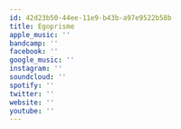 ```yaml
---
id: 42d23b50-44ee-11e9-b43b-a97e9522b58b
title: Egoprisme
apple_music: ''
bandcamp: ''
facebook: ''
google_music: ''
instagram: ''
soundcloud: ''
spotify: ''
twitter: ''
website: ''
youtube: ''
---
```

